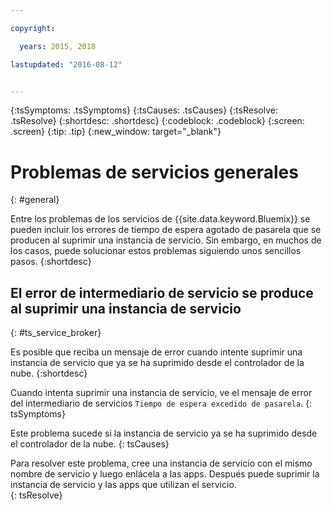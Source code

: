 ```yaml
---

copyright:

  years: 2015, 2018

lastupdated: "2016-08-12"


---
```


{:tsSymptoms: .tsSymptoms}
{:tsCauses: .tsCauses}
{:tsResolve: .tsResolve}
{:shortdesc: .shortdesc}
{:codeblock: .codeblock}
{:screen: .screen}
{:tip: .tip}
{:new_window: target="_blank"}


# Problemas de servicios generales
{: #general}

Entre los problemas de los servicios de {{site.data.keyword.Bluemix}}
se pueden incluir los errores de tiempo de espera agotado de pasarela que se producen al suprimir
una instancia de servicio. Sin embargo, en muchos de los casos, puede solucionar estos problemas siguiendo unos sencillos pasos.
{:shortdesc}

## El error de intermediario de servicio se produce al suprimir una instancia de servicio
{: #ts_service_broker}

Es posible que reciba un mensaje de error cuando intente suprimir una instancia de servicio que ya se ha suprimido desde el controlador de la nube.
{:shortdesc}


Cuando intenta suprimir una instancia de servicio, ve el mensaje de error del intermediario de servicios `Tiempo de espera excedido de pasarela`.
{: tsSymptoms}


Este problema sucede si la instancia de servicio ya se ha suprimido desde el controlador de la nube.
{: tsCauses}


Para resolver este problema, cree una instancia de servicio con el mismo nombre de servicio y luego enlácela a las apps. Después puede suprimir la instancia de servicio y las apps que utilizan el servicio.   
{: tsResolve}
